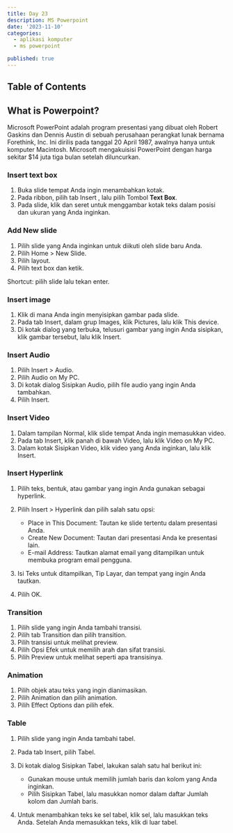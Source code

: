 ```yaml
---
title: Day 23
description: MS Powerpoint
date: '2023-11-10'
categories:
  - aplikasi komputer
  - ms powerpoint

published: true
---
```


## Table of Contents

## What is Powerpoint?

Microsoft PowerPoint adalah program presentasi yang dibuat oleh Robert Gaskins dan Dennis Austin di sebuah perusahaan perangkat lunak bernama Forethink, Inc. Ini dirilis pada tanggal 20 April 1987, awalnya hanya untuk komputer Macintosh. Microsoft mengakuisisi PowerPoint dengan harga sekitar $14 juta tiga bulan setelah diluncurkan.

### Insert text box

1. Buka slide tempat Anda ingin menambahkan kotak.
2. Pada ribbon, pilih tab Insert , lalu pilih Tombol **Text Box**.
3. Pada slide, klik dan seret untuk menggambar kotak teks dalam posisi dan ukuran yang Anda inginkan.

### Add New slide

1. Pilih slide yang Anda inginkan untuk diikuti oleh slide baru Anda.
2. Pilih Home > New Slide.
3. Pilih layout.
4. Pilih text box dan ketik.

Shortcut: pilih slide lalu tekan enter.

### Insert image

1. Klik di mana Anda ingin menyisipkan gambar pada slide.
2. Pada tab Insert, dalam grup Images, klik Pictures, lalu klik This device.
3. Di kotak dialog yang terbuka, telusuri gambar yang ingin Anda sisipkan, klik gambar tersebut, lalu klik Insert.

### Insert Audio

1. Pilih Insert > Audio.
2. Pilih Audio on My PC.
3. Di kotak dialog Sisipkan Audio, pilih file audio yang ingin Anda tambahkan.
4. Pilih Insert.

### Insert Video

1. Dalam tampilan Normal, klik slide tempat Anda ingin memasukkan video.
2. Pada tab Insert, klik panah di bawah Video, lalu klik Video on My PC.
3. Dalam kotak Sisipkan Video, klik video yang Anda inginkan, lalu klik Insert.

### Insert Hyperlink

1. Pilih teks, bentuk, atau gambar yang ingin Anda gunakan sebagai hyperlink.
2. Pilih Insert > Hyperlink dan pilih salah satu opsi:

   - Place in This Document: Tautan ke slide tertentu dalam presentasi Anda.
   - Create New Document: Tautan dari presentasi Anda ke presentasi lain.
   - E-mail Address: Tautkan alamat email yang ditampilkan untuk membuka program email pengguna.

3. Isi Teks untuk ditampilkan, Tip Layar, dan tempat yang ingin Anda tautkan.

4. Pilih OK.

### Transition

1. Pilih slide yang ingin Anda tambahi transisi.
2. Pilih tab Transition dan pilih transition.
3. Pilih transisi untuk melihat preview.
4. Pilih Opsi Efek untuk memilih arah dan sifat transisi.
5. Pilih Preview untuk melihat seperti apa transisinya.

### Animation

1. Pilih objek atau teks yang ingin dianimasikan.
2. Pilih Animation dan pilih animation.
3. Pilih Effect Options dan pilih efek.

### Table

1. Pilih slide yang ingin Anda tambahi tabel.
2. Pada tab Insert, pilih Tabel.
3. Di kotak dialog Sisipkan Tabel, lakukan salah satu hal berikut ini:

   - Gunakan mouse untuk memilih jumlah baris dan kolom yang Anda inginkan.
   - Pilih Sisipkan Tabel, lalu masukkan nomor dalam daftar Jumlah kolom dan Jumlah baris.

4. Untuk menambahkan teks ke sel tabel, klik sel, lalu masukkan teks Anda. Setelah Anda memasukkan teks, klik di luar tabel.
